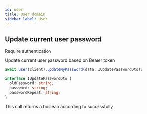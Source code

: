 ```yaml
---
id: user
title: User domain
sidebar_label: User
---
```


## Update current user password

<span class="badge badge--warning">Require authentication</span>

Update current user password based on Bearer token

```ts
await user(client).updateMyPassword(data: IUpdatePasswordDto);
```

```ts
interface IUpdatePasswordDto {
  oldPassword: string;
  password: string;
  passwordRepeat: string;
}
```

This call returns a boolean according to successfully

